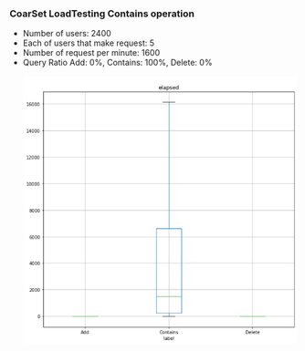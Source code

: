 ### CoarSet LoadTesting Contains operation
- Number of users: 2400
- Each of users that make request: 5
- Number of request per minute: 1600
- Query Ratio Add: 0%, Contains: 100%, Delete: 0% <br><br>
![Contains.png](Contains.png "Contains operation")